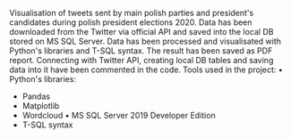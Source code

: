 Visualisation of tweets sent by main polish parties and president's candidates during polish president elections 2020. 
Data has been downloaded from the Twitter via official API and saved into the local DB stored on MS SQL Server.
Data has been processed and visualisated with Python's libraries and T-SQL syntax. The result has been saved as PDF report. Connecting with Twitter API, creating local DB tables and saving data into it have been commented in the code.
Tools used in the project:
• Python's libraries:
  - Pandas
  - Matplotlib
  - Wordcloud
• MS SQL Server 2019 Developer Edition
  - T-SQL syntax

